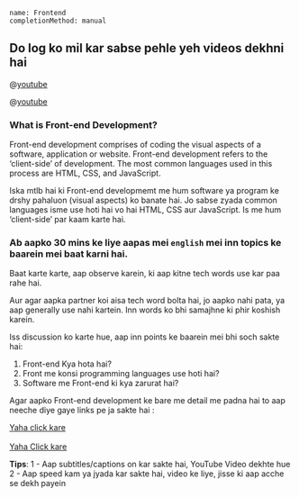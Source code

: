 ```ngMeta
name: Frontend
completionMethod: manual
```

## Do log ko mil kar sabse pehle yeh videos dekhni hai

@[youtube](uwnox19xoTk)

@[youtube](j9wWPEmxSZg)


### What is Front-end Development?

Front-end development comprises of coding the visual aspects of a software, application or website.  Front-end development refers to the ‘client-side’ of development. The most common languages used in this process are HTML, CSS, and  JavaScript. 

Iska mtlb hai ki Front-end developmemt me hum software ya program ke drshy pahaluon (visual aspects) ko banate hai. Jo sabse zyada common languages isme use hoti hai vo hai HTML, CSS aur JavaScript. Is me hum ‘client-side’ par kaam karte hai.

### Ab aapko 30 mins ke liye aapas mei `english` mei inn topics ke baarein mei baat karni hai.
Baat karte karte, aap observe karein, ki aap kitne tech words use kar paa rahe hai.

Aur agar aapka partner koi aisa tech word bolta hai, jo aapko nahi pata, ya aap generally use nahi kartein. Inn words ko bhi samajhne ki phir koshish karein.

Iss discussion ko karte hue, aap inn points ke baarein mei bhi soch sakte hai:

1. Front-end Kya hota hai?
2. Front me konsi programming languages use hoti hai?
3. Software me Front-end ki kya zarurat hai?

Agar aapko Front-end development ke bare me detail me padna hai to aap neeche diye gaye links pe ja sakte hai :

<span><a href="https://en.wikipedia.org/wiki/Front-end_web_development">Yaha click kare</a></span><br><br>
<span><a href="https://www.coursereport.com/blog/front-end-development-vs-back-end-development-where-to-start">Yaha Click kare</a></span>

**Tips**:
1 - Aap subtitles/captions on kar sakte hai, YouTube Video dekhte hue
2 - Aap speed kam ya jyada kar sakte hai, video ke liye, jisse ki aap acche se dekh payein



